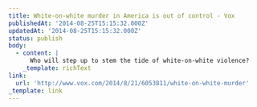 ```yaml
---
title: White-on-white murder in America is out of control - Vox
publishedAt: '2014-08-25T15:15:32.000Z'
updatedAt: '2014-08-25T15:15:32.000Z'
status: publish
body:
  - content: |
      Who will step up to stem the tide of white-on-white violence?
    _template: richText
link:
  url: 'http://www.vox.com/2014/8/21/6053811/white-on-white-murder'
_template: link
---
```


